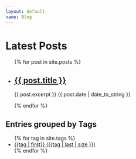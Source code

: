 ```yaml
---
layout: default
name: Blog
---
```


<h1>Latest Posts</h1>

<ul>
  {% for post in site.posts %}
    <li>
      <!-- <h2><a href="https://ivanhanigan.github.io/Ivan-Hanigan-CV{{ post.url }}">{{  post.title }}</a></h2> -->
      <h2><a href="/Ivan-Hanigan-CV{{ post.url }}">{{  post.title }}</a></h2> 
      {{ post.excerpt }}
      {{ post.date | date_to_string }}
<P></P>
    </li>
  {% endfor %}
  

</ul>

<h2 class="widget-title">Entries grouped by Tags</h2>
<ul>
{% for tag in site.tags %}
<li><a href="/tag/{{tag | first}}">{{tag | first}} ({{tag | last | size }})</a></li>
{% endfor %}
<div class="clear"></div>
</ul>
